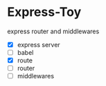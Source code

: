# Express-Toy

express router and middlewares

- [x] express server
- [ ] babel
- [x] route
- [ ] router
- [ ] middlewares
